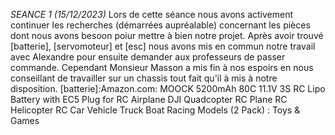 *SEANCE 1 (15/12/2023)*
Lors de cette séance nous avons activement continuer les recherches (démarrées aupréalable) concernant les pièces dont nous  avons besoon poiur mettre à bien notre projet.
Après avoir trouvé [batterie], [servomoteur] et [esc] nous avons mis en commun notre travail avec Alexandre pour ensuite demander aux professeurs de passer commande.
Cependant Monsieur Masson a mis fin à nos espoirs en nous conseillant de travailler sur un chassis tout fait qu'il à mis à notre disposition.
[batterie]:Amazon.com: MOOCK 5200mAh 80C 11.1V 3S RC Lipo Battery with EC5 Plug for RC Airplane DJI Quadcopter RC Plane RC Helicopter RC Car Vehicle Truck Boat Racing Models (2 Pack) : Toys & Games
